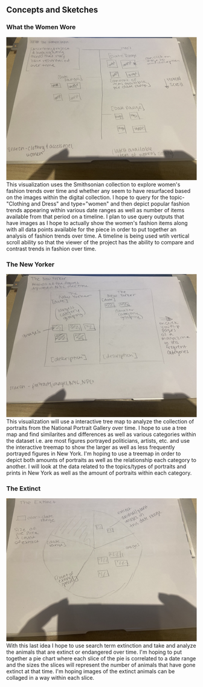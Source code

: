 <h2>Concepts and Sketches </h2>
<h3>What the Women Wore </h3>
<p>
<img src="Women.jpg" >
 <br>
 This visualization uses the Smithsonian collection to explore women's fashion trends over time and whether any seem to have resurfaced based on the images within the digital collection. 
 I hope to query for the topic-"Clothing and Dress" and type="women" and then depict popular fashion trends appearing within various date ranges as well as number of items available from that period on a timeline. 
 I plan to use query outputs that have images as I hope to actually show the women's fashion items along with all data points available for the piece in order to put together an analysis of fashion trends over time. 
 A timeline is being used wtih vertical scroll ability so that the viewer of the project has the ability to compare and contrast trends in fashion over time.
 </p>

<h3>The New Yorker</h3>
<p>
<img src="New_York.jpg" >
<br>
This visualization will use a interactive tree map to analyze the collection of portraits from the National Portrait Gallery over time. 
I hope to use a tree map and find similarites and differences as well as various categories within the dataset i.e. are most figures portrayed politicians, artists, etc. 
and use the interactive treemap to show the larger as well as less frequently portrayed figures in New York. 
I'm hoping to use a treemap in order to depict both amounts of portraits as well as the relationship each category to another.
I will look at the data related to the topics/types of portraits and prints in New York as well as the amount of portraits within each category.
</p>

<h3>The Extinct </h3>
<p>
<img src="Extinction.jpg" >
<br>
With this last idea I hope to use search term extinction and take and analyze the animals that are extinct or endangered over time. 
I'm hoping to put together a pie chart where each slice of the pie is correlated to a date range and the sizes the slices will represent the number of animals that have gone extinct at that time. 
I'm hoping images of the extinct animals can be collaged in a way within each slice.
</p>